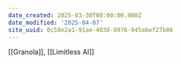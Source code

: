 ```yaml
---
date_created: 2025-03-30T00:00:00.000Z
date_modified: '2025-04-07'
site_uuid: 0c58e2a1-91ae-4030-8976-945a6ef27b06
---
```





[[Granola]], [[Limitless AI]]